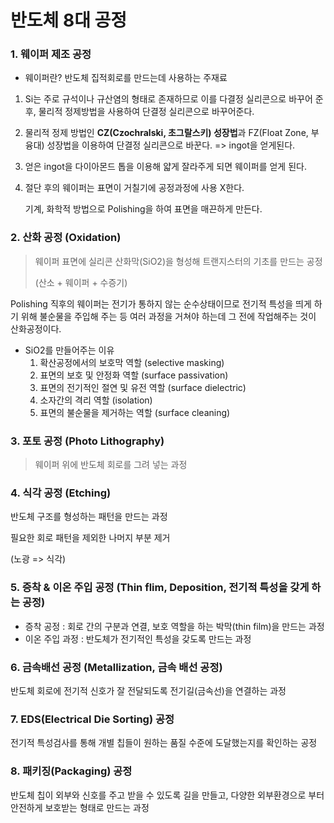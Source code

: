 # 반도체 8대 공정

### 1. 웨이퍼 제조 공정

- 웨이퍼란? 반도체 집적회로를 만드는데 사용하는 주재료

1.  Si는 주로 규석이나 규산염의 형태로 존재하므로 이를 다결정 실리콘으로 바꾸어 준 후, 물리적 정제방법을 사용하여 단결정 실리콘으로 바꾸어준다. 

2. 물리적 정제 방법인 **CZ(Czochralski, 초그랄스키) 성장법**과 FZ(Float Zone, 부융대) 성장법을 이용하여 단결정 실리콘으로 바꾼다. => ingot을 얻게된다.

3. 얻은 ingot을 다이아몬드 톱을 이용해 얇게 잘라주게 되면 웨이퍼를 얻게 된다.

4. 절단 후의 웨이퍼는 표면이 거칠기에 공정과정에 사용 X한다.

   기계, 화학적 방법으로 Polishing을 하여 표면을 매끈하게 만든다.

   

### 2. 산화 공정 (Oxidation)

> 웨이퍼 표면에 실리콘 산화막(SiO2)을 형성해 트랜지스터의 기초를 만드는 공정
>
> (산소 + 웨이퍼 + 수증기)

Polishing 직후의 웨이퍼는 전기가 통하지 않는 순수상태이므로 전기적 특성을 띄게 하기 위해 불순물을 주입해 주는 등 여러 과정을 거쳐야 하는데 그 전에 작업해주는 것이 산화공정이다.

- SiO2를 만들어주는 이유
  1. 확산공정에서의 보호막 역할 (selective masking)
  2. 표면의 보호 및 안정화 역할 (surface passivation)
  3. 표면의 전기적인 절연 및 유전 역할 (surface dielectric)
  4. 소자간의 격리 역할 (isolation)
  5. 표면의 불순물을 제거하는 역할 (surface cleaning)

### 3. 포토 공정 (Photo Lithography)

> 웨이퍼 위에 반도체 회로를 그려 넣는 과정

### 4. 식각 공정 (Etching)

반도체 구조를 형성하는 패턴을 만드는 과정

필요한 회로 패턴을 제외한 나머지 부분 제거

(노광 => 식각)

### 5. 증착 & 이온 주입 공정 (Thin flim, Deposition, 전기적 특성을 갖게 하는 공정)

- 증착 공정 : 회로 간의 구분과 연결, 보호 역할을 하는 박막(thin film)을 만드는 과정
- 이온 주입 과정 : 반도체가 전기적인 특성을 갖도록 만드는 과정

### 6. 금속배선 공정 (Metallization, 금속 배선 공정)

반도체 회로에 전기적 신호가 잘 전달되도록 전기길(금속선)을 연결하는 과정

### 7. EDS(Electrical Die Sorting) 공정

전기적 특성검사를 통해 개별 칩들이 원하는 품질 수준에 도달했는지를 확인하는 공정

### 8. 패키징(Packaging) 공정

반도체 칩이 외부와 신호를 주고 받을 수 있도록 길을 만들고, 다양한 외부환경으로 부터 안전하게 보호받는 형태로 만드는 과정